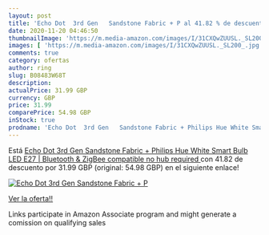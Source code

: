 ```yaml
---
layout: post
title: 'Echo Dot  3rd Gen   Sandstone Fabric + P al 41.82 % de descuento'
date: 2020-11-20 04:46:50
thumbnailImage: 'https://m.media-amazon.com/images/I/31CXQwZUUSL._SL200_.jpg'
images: [ 'https://m.media-amazon.com/images/I/31CXQwZUUSL._SL200_.jpg' ]
comments: true
category: ofertas
author: ring
slug: B08483W68T
description:
actualPrice: 31.99 GBP
currency: GBP
price: 31.99
comparePrice: 54.98 GBP
inStock: true
prodname: 'Echo Dot  3rd Gen   Sandstone Fabric + Philips Hue White Smart Bulb LED  E27  | Bluetooth & ZigBee compatible  no hub required '
---
```


Está [Echo Dot  3rd Gen   Sandstone Fabric + Philips Hue White Smart Bulb LED  E27  | Bluetooth & ZigBee compatible  no hub required ](https://www.amazon.co.uk/dp/B08483W68T/?tag=tolees0a-21) con 41.82 de descuento por 31.99 GBP (original: 54.98 GBP) en el siguiente enlace!

[![Echo Dot  3rd Gen   Sandstone Fabric + P](https://m.media-amazon.com/images/I/31CXQwZUUSL._SL200_.jpg)](https://www.amazon.co.uk/dp/B08483W68T/?tag=tolees0a-21)

[Ver la oferta!!](https://www.amazon.co.uk/dp/B08483W68T/?tag=tolees0a-21)

Links participate in Amazon Associate program and might generate a comission on qualifying sales


